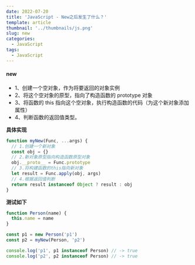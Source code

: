 ```yaml
---
date: 2022-07-20
title: 'JavaScript - New之后发生了什么？'
template: article
thumbnail: '../thumbnails/js.png'
slug: new
categories:
  - JavaScript
tags:
  - JavaScript
---
```


#### new

- 1、创建一个空对象，作为将要返回的对象实例
- 2、将这个空对象的原型，指向了构造函数的 prototype 对象
- 3、将函数的 this 指向这个空对象，执行构造函数的代码（为这个新对象添加属性）
- 4、判断函数的返回值类型。

**具体实现**

```javascript
function myNew(Func, ...args) {
  // 1.创建一个新对象
  const obj = {}
  // 2.新对象原型指向构造函数原型对象
  obj.__proto__ = Func.prototype
  // 3.将构建函数的this指向新对象
  let result = Func.apply(obj, args)
  // 4.根据返回值判断
  return result instanceof Object ? result : obj
}
```

**测试如下**

```javascript
function Person(name) {
  this.name = name
}

const p1 = new Person('p1')
const p2 = myNew(Person, 'p2')

console.log('p1', p1 instanceof Person) // -> true
console.log('p2', p2 instanceof Person) // -> true
```
